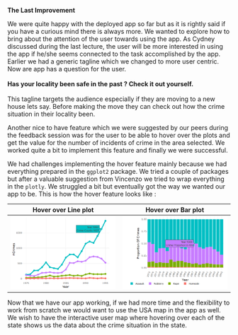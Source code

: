 **The Last Improvement**

We were quite happy with the deployed app so far but as it is rightly said if you have a curious mind there is always more. We wanted to explore how to bring about the attention of the user towards using the app. As Cydney discussed during the last lecture, the user will be more interested in using the app if he/she seems connected to the task accomplished by the app.
Earlier we had a generic tagline which we changed to more user centric. Now are app has a question for the user.  <br><br>
**Has your locality been safe in the past ?  Check it out yourself.**<br><br>
This tagline targets the audience especially if they are moving to a new house lets say. Before making the move they can check out how the crime situation in their locality been.

Another nice to have feature which we were suggested by our peers during the feedback session was for the user to be able to hover over the plots and get the value for the number of incidents of crime in the area selected. We worked quite a bit to implement this feature and finally we were successful.

We had challenges implementing the hover feature mainly because we had everything prepared in the ``ggplot2`` package. We tried a couple of packages but after a valuable suggestion from Vincenzo we tried to wrap everything in the ``plotly``. We struggled a bit but eventually got the way we wanted our app to be. This is how the hover feature looks like :

|    <center>Hover over Line plot</center>          | <center>Hover over Bar plot</center> |
|-------------------------:|:-------------------------|
![](/figure/Hover_Image1.PNG)  |  ![](/figure/Hover_Image2.png)

Now that we have our app working, if we had more time and the flexibility to work from scratch we would want to use the USA map in the app as well. We wish to have the interactive user map where hovering over each of the state shows us the data about the crime situation in the state.
